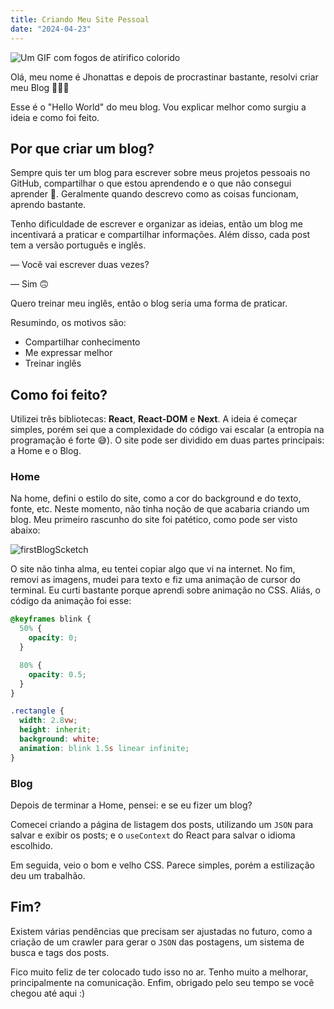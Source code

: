 ```yaml
---
title: Criando Meu Site Pessoal
date: "2024-04-23"
---
```


![Um GIF com fogos de atírifico colorido](/creating-my-personal-site/fireworks.webp)

Olá, meu nome é Jhonattas e depois de procrastinar bastante, resolvi criar meu Blog 🎉🎉🎉

Esse é o "Hello World" do meu blog. Vou explicar melhor como surgiu a ideia e como foi feito.

## Por que criar um blog?

Sempre quis ter um blog para escrever sobre meus projetos pessoais no GitHub, compartilhar o que estou aprendendo e o que não consegui aprender 🫠. Geralmente quando descrevo como as coisas funcionam, aprendo bastante.

Tenho dificuldade de escrever e organizar as ideias, então um blog me incentivará a praticar e compartilhar informações. Além disso, cada post tem a versão português e inglês.

— Você vai escrever duas vezes?

— Sim 🙃

Quero treinar meu inglês, então o blog seria uma forma de praticar.

Resumindo, os motivos são:

- Compartilhar conhecimento
- Me expressar melhor
- Treinar inglês

## Como foi feito?

Utilizei três bibliotecas: **React**, **React-DOM** e **Next**. A ideia é começar simples, porém sei que a complexidade do código vai escalar (a entropia na programação é forte 😅). O site pode ser dividido em duas partes principais: a Home e o Blog.

### Home

Na home, defini o estilo do site, como a cor do background e do texto, fonte, etc. Neste momento, não tinha noção de que acabaria criando um blog. Meu primeiro rascunho do site foi patético, como pode ser visto abaixo:

![firstBlogScketch](/creating-my-personal-site/firstBlogScketch.jpg)

O site não tinha alma, eu tentei copiar algo que vi na internet. No fim, removi as imagens, mudei para texto e fiz uma animação de cursor do terminal. Eu curti bastante porque aprendi sobre animação no CSS. Aliás, o código da animação foi esse:

```css
@keyframes blink {
  50% {
    opacity: 0;
  }

  80% {
    opacity: 0.5;
  }
}

.rectangle {
  width: 2.8vw;
  height: inherit;
  background: white;
  animation: blink 1.5s linear infinite;
}
```

### Blog

Depois de terminar a Home, pensei: e se eu fizer um blog?

Comecei criando a página de listagem dos posts, utilizando um `JSON` para salvar e exibir os posts; e o `useContext` do React para salvar o idioma escolhido.

Em seguida, veio o bom e velho CSS. Parece simples, porém a estilização deu um trabalhão.

## Fim?

Existem várias pendências que precisam ser ajustadas no futuro, como a criação de um crawler para gerar o `JSON` das postagens, um sistema de busca e tags dos posts.

Fico muito feliz de ter colocado tudo isso no ar. Tenho muito a melhorar, principalmente na comunicação. Enfim, obrigado pelo seu tempo se você chegou até aqui :)
